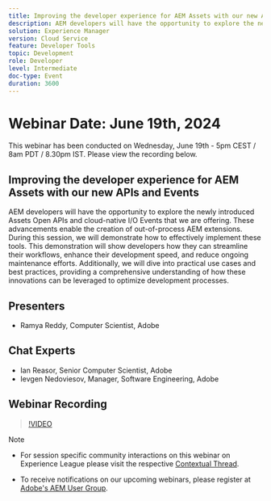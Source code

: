 ```yaml
---
title: Improving the developer experience for AEM Assets with our new APIs and Events
description: AEM developers will have the opportunity to explore the newly introduced Assets Open APIs and cloud-native I/O Events that we are offering. These advancements enable the creation of out-of-process AEM extensions. During this session, we will demonstrate how to effectively implement these tools. This demonstration will show developers how they can streamline their workflows, enhance their development speed, and reduce ongoing maintenance efforts. Additionally, we will dive into practical use cases and best practices, providing a comprehensive understanding of how these innovations can be leveraged to optimize development processes.
solution: Experience Manager
version: Cloud Service
feature: Developer Tools
topic: Development
role: Developer
level: Intermediate
doc-type: Event
duration: 3600
---
```

# Webinar Date: June 19th, 2024

This webinar has been conducted on Wednesday, June 19th - 5pm CEST / 8am PDT / 8.30pm IST. Please view the recording below.

## Improving the developer experience for AEM Assets with our new APIs and Events

AEM developers will have the opportunity to explore the newly introduced Assets Open APIs and cloud-native I/O Events that we are offering. These advancements enable the creation of out-of-process AEM extensions. During this session, we will demonstrate how to effectively implement these tools. This demonstration will show developers how they can streamline their workflows, enhance their development speed, and reduce ongoing maintenance efforts. Additionally, we will dive into practical use cases and best practices, providing a comprehensive understanding of how these innovations can be leveraged to optimize development processes.

## Presenters

* Ramya Reddy, Computer Scientist, Adobe

## Chat Experts

* Ian Reasor, Senior Computer Scientist, Adobe
* Ievgen Nedoviesov, Manager, Software Engineering, Adobe

## Webinar Recording

>[!VIDEO](https://video.tv.adobe.com/v/3430198)

>[!NOTE]
> 
>* For session specific community interactions on this webinar on Experience League please visit the respective [Contextual Thread](https://adobe.ly/3UQXwFO).
>
>* To receive notifications on our upcoming webinars, please register at [Adobe's AEM User Group](https://aem-augs.adobe.com/).
